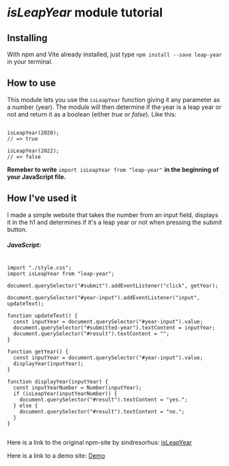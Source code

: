 # _isLeapYear_ module tutorial

## Installing

With npm and Vite already installed, just type `npm install --save leap-year` in your terminal.

## How to use

This module lets you use the `isLeapYear` function giving it any parameter as a number (year). The module will then determine if the year is a leap year or not and return it as a boolean (either _true_ or _false_).
Like this:

<pre><code>
isLeapYear(2020);
// => true <br>
isLeapYear(2022);
// => false
</code></pre>

**Remeber to write** `import isLeapYear from "leap-year"` **in the beginning of your JavaScript file.**

## How I've used it

I made a simple website that takes the number from an input field, displays it in the h1 and determines if it's a leap year or not when pressing the submit button.

##### JavaScript:

<pre><code>
import "./style.css";
import isLeapYear from "leap-year";

document.querySelector("#submit").addEventListener("click", getYear);

document.querySelector("#year-input").addEventListener("input", updateText);

function updateText() {
  const inputYear = document.querySelector("#year-input").value;
  document.querySelector("#submitted-year").textContent = inputYear;
  document.querySelector("#result").textContent = "";
}

function getYear() {
  const inputYear = document.querySelector("#year-input").value;
  displayYear(inputYear);
}

function displayYear(inputYear) {
  const inputYearNumber = Number(inputYear);
  if (isLeapYear(inputYearNumber)) {
    document.querySelector("#result").textContent = "yes.";
  } else {
    document.querySelector("#result").textContent = "no.";
  }
}

</code></pre>

Here is a link to the original npm-site by sindresorhus: [isLeapYear](https://www.npmjs.com/package/leap-year)

Here is a link to a demo site: [Demo](https://www.youtube.com/watch?v=MRUe29lHOMY)
